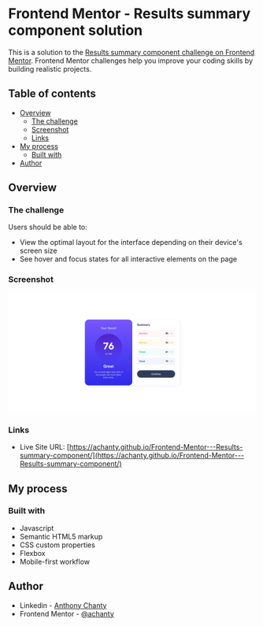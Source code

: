 # Frontend Mentor - Results summary component solution

This is a solution to the [Results summary component challenge on Frontend Mentor](https://www.frontendmentor.io/challenges/results-summary-component-CE_K6s0maV). Frontend Mentor challenges help you improve your coding skills by building realistic projects. 

## Table of contents

- [Overview](#overview)
  - [The challenge](#the-challenge)
  - [Screenshot](#screenshot)
  - [Links](#links)
- [My process](#my-process)
  - [Built with](#built-with)
- [Author](#author)

## Overview

### The challenge

Users should be able to:

- View the optimal layout for the interface depending on their device's screen size
- See hover and focus states for all interactive elements on the page

### Screenshot

![](./design/screenshot.jpg)

### Links

- Live Site URL: [https://achanty.github.io/Frontend-Mentor---Results-summary-component/](https://achanty.github.io/Frontend-Mentor---Results-summary-component/)

## My process

### Built with

- Javascript
- Semantic HTML5 markup
- CSS custom properties
- Flexbox
- Mobile-first workflow

## Author

- Linkedin - [Anthony Chanty](https://www.linkedin.com/in/anthony-c-a925a6172/)
- Frontend Mentor - [@achanty](https://www.frontendmentor.io/profile/AChanty)